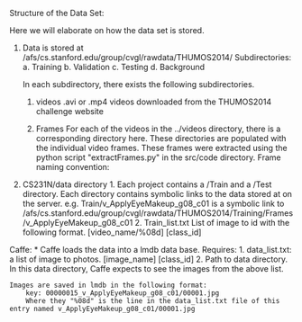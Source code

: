 Structure of the Data Set:

Here we will elaborate on how the data set is stored.

1. Data is stored at /afs/cs.stanford.edu/group/cvgl/rawdata/THUMOS2014/
Subdirectories:
	a. Training
	b. Validation
	c. Testing
	d. Background

	In each subdirectory, there exists the following subdirectories.

	1. videos
		.avi or .mp4 videos downloaded from the THUMOS2014 challenge website

	2. Frames
		For each of the videos in the ../videos directory, there is a corresponding directory
		here. These directories are populated with the individual video frames.
		These frames were extracted using the python script "extractFrames.py" in the src/code directory.
		Frame naming convention:


2. CS231N/data directory
	1. 
		Each project contains a /Train and a /Test directory.
		Each directory contains symbolic links to the data stored at on the server.
		e.g.
		Train/v_ApplyEyeMakeup_g08_c01 is a symbolic link to 
			/afs/cs.stanford.edu/group/cvgl/rawdata/THUMOS2014/Training/Frames/v_ApplyEyeMakeup_g08_c01
	2. Train_list.txt
		List of image to id with the following format.
		[video_name/%08d] [class_id]
		






Caffe:
	* Caffe loads the data into a lmdb data base.
	Requires:
		1. data_list.txt: a list of image to photos.
			[image_name] [class_id]
		2. Path to data directory. In this data directory, Caffe expects to see the images from the above list.

	Images are saved in lmdb in the following format:
	 	key: 00000015_v_ApplyEyeMakeup_g08_c01/00001.jpg
	 	Where they "%08d" is the line in the data_list.txt file of this entry named v_ApplyEyeMakeup_g08_c01/00001.jpg
